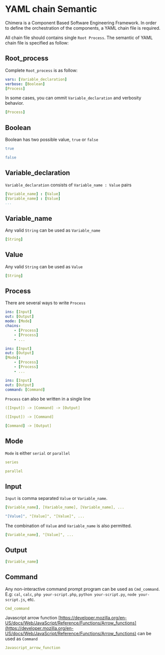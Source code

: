 # YAML chain Semantic

Chimera is a Component Based Software Engineering Framework. In order to define the orchestration of the components, a YAML chain file is required.

All chain file should contains single `Root Process`. The semantic of YAML chain file is specified as follow:

## Root_process

Complete `Root_process` is as follow:

```yaml
vars: [Variable_declaration]
verbose: [Boolean]
[Process]
```

In some cases, you can ommit `Variable_declaration` and verbosity behavior.

```yaml
[Process]
```

## Boolean

Boolean has two possible value, `true` or `false`

```yaml
true
```

```yaml
false
```

## Variable_declaration

`Variable_declaration` consists of `Variable_name : Value` pairs

```yaml
[Variable_name] : [Value]
[Variable_name] : [Value]
...
```

## Variable_name

Any valid `String` can be used as `Variable_name`

```yaml
[String]
```

## Value

Any valid `String` can be used as `Value`

```yaml
[String]
```

## Process

There are several ways to write `Process`

```yaml
ins: [Input]
out: [Output]
mode: [Mode]
chains:
    - [Process]
    - [Process]
    - ...
```

```yaml
ins: [Input]
out: [Output]
[Mode]:
    - [Process]
    - [Process]
    - ...
```

```yaml
ins: [Input]
out: [Output]
command: [Command]
```

`Process` can also be written in a single line

```yaml
([Input]) -> [Command] -> [Output]
```

```yaml
([Input]) -> [Command]
```

```yaml
[Command] -> [Output]
```

## Mode

`Mode` is either `serial` or `parallel`

```yaml
series
```

```yaml
parallel
```

## Input

`Input` is comma separated `Value` or `Variable_name`.

```yaml
[Variable_name], [Variable_name], [Variable_name], ...
```

```yaml
"[Value]", "[Value]", "[Value]", ...
```

The combination of `Value` and `Variable_name` is also permitted.

```yaml
[Variable_name], "[Value]", ...
```

## Output

```yaml
[Variable_name]
```

## Command

Any non-interactive command prompt program can be used as `Cmd_command`.
E.g: `cal`, `calc`, `php your-script.php`, `python your-script.py`, `node your-script.js`, etc.

```yaml
Cmd_command
```

Javascript arrow function [https://developer.mozilla.org/en-US/docs/Web/JavaScript/Reference/Functions/Arrow_functions](https://developer.mozilla.org/en-US/docs/Web/JavaScript/Reference/Functions/Arrow_functions) can be used as `Command`

```yaml
Javascript_arrow_function
```
